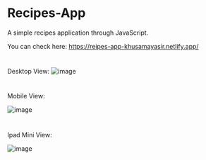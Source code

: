 # Recipes-App
A simple recipes application through JavaScript.

You can check here: https://reipes-app-khusamayasir.netlify.app/

#
Desktop View:
![image](https://user-images.githubusercontent.com/66178232/158087951-8d44c9d6-553d-4078-998c-4a474602974d.png)

#
Mobile View:

![image](https://user-images.githubusercontent.com/66178232/158088031-b65400c3-fffc-4726-b7a6-191b693a9e18.png)

#
Ipad Mini View:

![image](https://user-images.githubusercontent.com/66178232/158088068-e6c4b87f-0272-447d-824a-b7649477ab0a.png)

